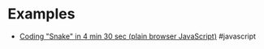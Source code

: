 Examples
========

* [Coding "Snake" in 4 min 30 sec (plain browser JavaScript)](https://www.youtube.com/watch?v=xGmXxpIj6vs) #javascript
